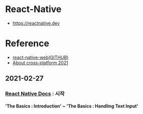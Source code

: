 # React-Native
* https://reactnative.dev

# Reference
* [react-native-web(GITHUB)](https://github.com/necolas/react-native-web)
* [About cross-platform 2021](https://www.codenameone.com/blog/top-10-best-cross-platform-app-development-frameworks-in-2021.html)

## 2021-02-27
### [React Native Docs](https://reactnative.dev/docs/getting-started) : 시작
#### 'The Basics : Introduction' ~ 'The Basics : Handling Text Input'
